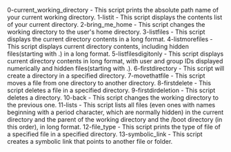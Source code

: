 0-current_working_directory - This script prints the absolute path name of your current working directory.
1-listit - This script displays the contents list of your current directory.
2-bring_me_home - This script changes the working directory to the user's home directory.
3-listfiles - This script displays the current directory contents in a long format.
4-listmorefiles - This script displays current directory contents, including hidden files(starting with .) in a long format.
5-listfilesdigitonly - This script displays current directory contents in long format, with user and group IDs displayed numerically and hidden files(starting with .).
6-firstdirectory - This script will create a directory in a specified directory.
7-movethatfile - This script moves a file from one directory to another directory.
8-firstdelete - This script deletes a file in a specified directory.
9-firstdirdeletion - This script deletes a directory.
10-back - This script changes the working directory to the previous one.
11-lists - This script lists all files (even ones with names beginning with a period character, which are normally hidden) in the current directory and the parent of the working directory and the /boot directory (in this order), in long format.
12-file_type - This script prints the type of file of a specified file in a specified directory.
13-symbolic_link - This script creates a symbolic link that points to another file or folder.
